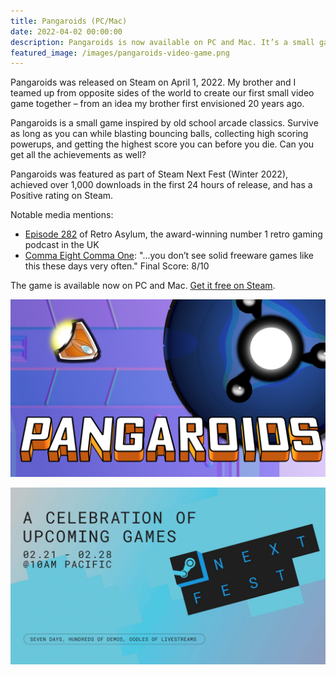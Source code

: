 ```yaml
---
title: Pangaroids (PC/Mac)
date: 2022-04-02 00:00:00
description: Pangaroids is now available on PC and Mac. It’s a small game inspired by old school arcade classics. Get it FREE on Steam...
featured_image: /images/pangaroids-video-game.png
---
```


Pangaroids was released on Steam on April 1, 2022. My brother and I teamed up from opposite sides of the world to create our first small video game together – from an idea my brother first envisioned 20 years ago.

Pangaroids is a small game inspired by old school arcade classics. Survive as long as you can while blasting bouncing balls, collecting high scoring powerups, and getting the highest score you can before you die. Can you get all the achievements as well?

Pangaroids was featured as part of Steam Next Fest (Winter 2022), achieved over 1,000 downloads in the first 24 hours of release, and has a Positive rating on Steam.

Notable media mentions:
- [Episode 282](https://retroasylum.com/2022/04/19/episode-282-finish-em-part-2/) of Retro Asylum, the award-winning number 1 retro gaming podcast in the UK
- [Comma Eight Comma One](https://commaeightcommaone.wordpress.com/tag/freeware/): "...you don’t see solid freeware games like this these days very often." Final Score: 8/10

The game is available now on PC and Mac. [Get it free on Steam](https://store.steampowered.com/app/1835040/Pangaroids/).

![](/images/pangaroids.png)

![](/images/steam-next-fest-winter-2022.jpg)
